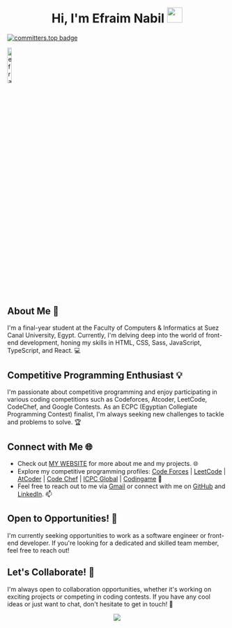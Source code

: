 <h1 align="center">Hi, I'm Efraim Nabil <img src="https://media.giphy.com/media/hvRJCLFzcasrR4ia7z/giphy.gif" width = "35"></h1>

[![committers.top badge](https://user-badge.committers.top/egypt/efraimnabil.svg)](https://user-badge.committers.top/egypt/efraimnabil)

<img src="https://komarev.com/ghpvc/?username=efraimnabil&label=Profile%20views&color=555555&labelColor=000000&style=for-the-badge" alt="efraimnabil" width=14.40%/>

## About Me 🌟

I'm a final-year student at the Faculty of Computers & Informatics at Suez Canal University, Egypt. Currently, I'm delving deep into the world of front-end development, honing my skills in HTML, CSS, Sass, JavaScript, TypeScript, and React. 💻

## Competitive Programming Enthusiast 💡

I'm passionate about competitive programming and enjoy participating in various coding competitions such as Codeforces, Atcoder, LeetCode, CodeChef, and Google Contests. As an ECPC (Egyptian Collegiate Programming Contest) finalist, I'm always seeking new challenges to tackle and problems to solve. 🏆

## Connect with Me 🌐

- Check out [MY WEBSITE](#) for more about me and my projects. 🌐
- Explore my competitive programming profiles: [Code Forces](#) | [LeetCode](#) | [AtCoder](#) | [Code Chef](#) | [ICPC Global](#) | [Codingame](#) 🚀
- Feel free to reach out to me via [Gmail](#) or connect with me on [GitHub](#) and [LinkedIn](#). 📫


## Open to Opportunities! 💼

I'm currently seeking opportunities to work as a software engineer or front-end developer. If you're looking for a dedicated and skilled team member, feel free to reach out!


## Let's Collaborate! 🤝

I'm always open to collaboration opportunities, whether it's working on exciting projects or competing in coding contests. If you have any cool ideas or just want to chat, don't hesitate to get in touch! 💬


<p align='center'>
  
  <img  src="https://github-readme-stats.vercel.app/api/top-langs/?username=efraimnabil&layout=compact&theme=radical&langs_count=8">

</p>
